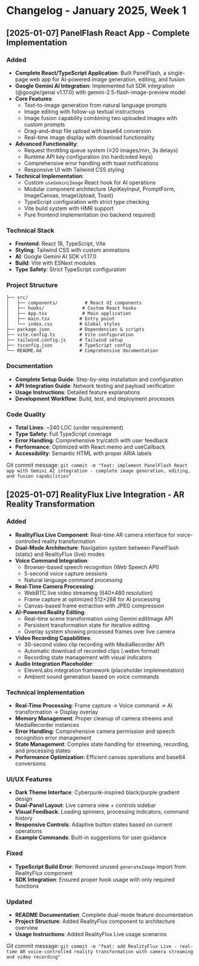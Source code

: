 # Changelog - January 2025, Week 1

## [2025-01-07] PanelFlash React App - Complete Implementation

### Added
- **Complete React/TypeScript Application**: Built PanelFlash, a single-page web app for AI-powered image generation, editing, and fusion
- **Google Gemini AI Integration**: Implemented full SDK integration (@google/genai v1.17.0) with gemini-2.5-flash-image-preview model
- **Core Features**:
  - Text-to-image generation from natural language prompts
  - Image editing with follow-up textual instructions
  - Image fusion capability combining two uploaded images with custom prompts
  - Drag-and-drop file upload with base64 conversion
  - Real-time image display with download functionality
- **Advanced Functionality**:
  - Request throttling queue system (≤20 images/min, 3s delays)
  - Runtime API key configuration (no hardcoded keys)
  - Comprehensive error handling with toast notifications
  - Responsive UI with Tailwind CSS styling
- **Technical Implementation**:
  - Custom `useGeminiImage` React hook for AI operations
  - Modular component architecture (ApiKeyInput, PromptForm, ImageCanvas, ImageUpload, Toast)
  - TypeScript configuration with strict type checking
  - Vite build system with HMR support
  - Pure frontend implementation (no backend required)

### Technical Stack
- **Frontend**: React 18, TypeScript, Vite
- **Styling**: Tailwind CSS with custom animations
- **AI**: Google Gemini AI SDK v1.17.0
- **Build**: Vite with ESNext modules
- **Type Safety**: Strict TypeScript configuration

### Project Structure
```
├── src/
│   ├── components/          # React UI components
│   ├── hooks/              # Custom React hooks
│   ├── App.tsx             # Main application
│   ├── main.tsx           # Entry point
│   └── index.css          # Global styles
├── package.json           # Dependencies & scripts
├── vite.config.ts         # Vite configuration
├── tailwind.config.js     # Tailwind setup
├── tsconfig.json          # TypeScript config
└── README.md              # Comprehensive documentation
```

### Documentation
- **Complete Setup Guide**: Step-by-step installation and configuration
- **API Integration Guide**: Network testing and payload verification
- **Usage Instructions**: Detailed feature explanations
- **Development Workflow**: Build, test, and deployment processes

### Code Quality
- **Total Lines**: ~240 LOC (under requirement)
- **Type Safety**: Full TypeScript coverage
- **Error Handling**: Comprehensive try/catch with user feedback
- **Performance**: Optimized with React.memo and useCallback
- **Accessibility**: Semantic HTML with proper ARIA labels

Git commit message: `git commit -m "feat: implement PanelFlash React app with Gemini AI integration - complete image generation, editing, and fusion capabilities"`

## [2025-01-07] RealityFlux Live Integration - AR Reality Transformation

### Added
- **RealityFlux Live Component**: Real-time AR camera interface for voice-controlled reality transformation
- **Dual-Mode Architecture**: Navigation system between PanelFlash (static) and RealityFlux (live) modes
- **Voice Command Integration**:
  - Browser-based speech recognition (Web Speech API)
  - 5-second voice capture sessions
  - Natural language command processing
- **Real-Time Camera Processing**:
  - WebRTC live video streaming (640×480 resolution)
  - Frame capture at optimized 512×288 for AI processing
  - Canvas-based frame extraction with JPEG compression
- **AI-Powered Reality Editing**:
  - Real-time scene transformation using Gemini editImage API
  - Persistent transformation state for iterative editing
  - Overlay system showing processed frames over live camera
- **Video Recording Capabilities**:
  - 30-second video clip recording with MediaRecorder API
  - Automatic download of recorded clips (.webm format)
  - Recording state management with visual indicators
- **Audio Integration Placeholder**:
  - ElevenLabs integration framework (placeholder implementation)
  - Ambient sound generation based on voice commands

### Technical Implementation
- **Real-Time Processing**: Frame capture → Voice command → AI transformation → Display overlay
- **Memory Management**: Proper cleanup of camera streams and MediaRecorder instances
- **Error Handling**: Comprehensive camera permission and speech recognition error management
- **State Management**: Complex state handling for streaming, recording, and processing states
- **Performance Optimization**: Efficient canvas operations and base64 conversions

### UI/UX Features
- **Dark Theme Interface**: Cyberpunk-inspired black/purple gradient design
- **Dual-Panel Layout**: Live camera view + controls sidebar
- **Visual Feedback**: Loading spinners, processing indicators, command history
- **Responsive Controls**: Adaptive button states based on current operations
- **Example Commands**: Built-in suggestions for user guidance

### Fixed
- **TypeScript Build Error**: Removed unused `generateImage` import from RealityFlux component
- **SDK Integration**: Ensured proper hook usage with only required functions

### Updated
- **README Documentation**: Complete dual-mode feature documentation
- **Project Structure**: Added RealityFlux component to architecture overview
- **Usage Instructions**: Added RealityFlux Live usage scenarios

Git commit message: `git commit -m "feat: add RealityFlux Live - real-time AR voice-controlled reality transformation with camera streaming and video recording"`
